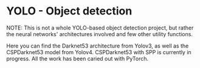 # YOLO - Object detection

NOTE: This is not a whole YOLO-based object detection project, but rather the neural networks' architectures involved and few other utility functions. 

Here you can find the Darknet53 architecture from Yolov3, as well as the CSPDarknet53 model from Yolov4. CSPDarknet53 with SPP is currently in progress. All the work has been caried out with PyTorch.

